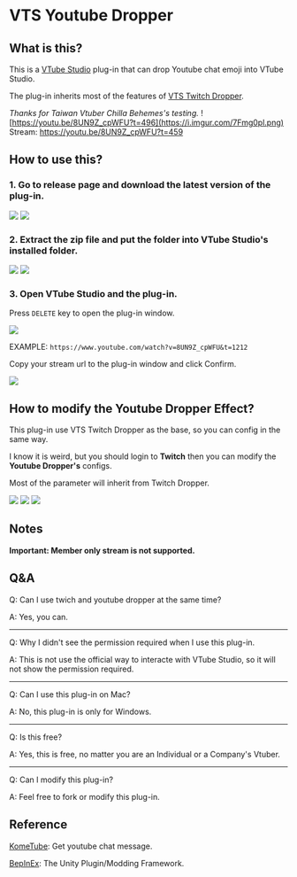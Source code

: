 # VTS Youtube Dropper

## What is this?

This is a [VTube Studio](https://store.steampowered.com/app/1325860/VTube_Studio/) plug-in that can drop Youtube chat emoji into VTube Studio.

The plug-in inherits most of the features of [VTS Twitch Dropper](https://github.com/DenchiSoft/VTubeStudio/wiki/Twitch-Interaction).

_Thanks for Taiwan Vtuber Chilla Behemes's testing._
![https://youtu.be/8UN9Z_cpWFU?t=496](https://i.imgur.com/7Fmg0pl.png)
Stream: https://youtu.be/8UN9Z_cpWFU?t=459

## How to use this?

### 1. Go to release page and download the latest version of the plug-in.

![](https://i.imgur.com/LQh497E.png)
![](https://i.imgur.com/iQYuTWu.png)

### 2. Extract the zip file and put the folder into VTube Studio's installed folder.

![](https://i.imgur.com/tqObut1.png)
![](https://i.imgur.com/lC0zXA8.png)

### 3. Open VTube Studio and the plug-in.

Press `DELETE` key to open the plug-in window.

![](https://i.imgur.com/Z8RAndz.png)

EXAMPLE: `https://www.youtube.com/watch?v=8UN9Z_cpWFU&t=1212`

Copy your stream url to the plug-in window and click Confirm.

![](https://i.imgur.com/VshobEL.png)

## How to modify the Youtube Dropper Effect?

This plug-in use VTS Twitch Dropper as the base, so you can config in the same way.

I know it is weird, but you should login to **Twitch** then you can modify the **Youtube Dropper's** configs.

Most of the parameter will inherit from Twitch Dropper.

![](https://i.imgur.com/SRnRAnZ.png)
![](https://i.imgur.com/3l0rvJ3.png)
![](https://i.imgur.com/y2T8Sga.png)

## Notes

**Important: Member only stream is not supported.**

## Q&A

Q: Can I use twich and youtube dropper at the same time?

A: Yes, you can.

---

Q: Why I didn't see the permission required when I use this plug-in.

A: This is not use the official way to interacte with VTube Studio, so it will not show the permission required.

---

Q: Can I use this plug-in on Mac?

A: No, this plug-in is only for Windows.

---

Q: Is this free?

A: Yes, this is free, no matter you are an Individual or a Company's Vtuber.

---

Q: Can I modify this plug-in?

A: Feel free to fork or modify this plug-in.

## Reference

[KomeTube](https://github.com/dghkd/KomeTube/tree/master/KomeTube): Get youtube chat message.

[BepInEx](https://github.com/BepInEx/BepInEx): The Unity Plugin/Modding Framework.
